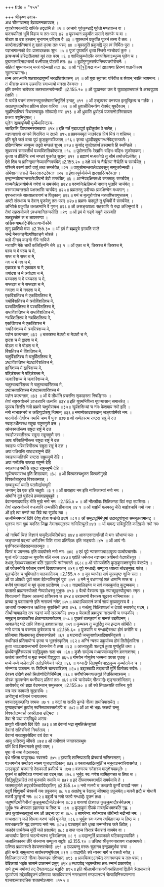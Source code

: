 +++
title = "१५५"

+++
श्रीकृष्ण उवाच-  
अथ श्रीभगवानाह देवायतनकायवत् ।  
यूपारोपणकर्मादि राधिके तद्वदामि ते ॥१ ॥
आचार्यः पूर्वकुण्डाद्वै पूर्वतो मण्डपाच्च वा ।  
पादत्रयमितां भूमिं विहाय च ततः परम् ॥२ ॥
यूपस्थानं प्रकुर्वीत प्रासादे शानके च वा ।  
षोडश वा दश हस्तान् भूभागान् प्रविहाय वै ॥३ ॥
यूपस्थानं प्रकुर्वीत पूजनं तस्य वै ततः ।  
काष्ठेनाऽरत्निमात्रं तु खातं कृत्वा ततः परम् ॥४ ॥
यूपस्तुतिं प्रकुर्याद्वै यूप त्वं निर्मितः पुरा ।  
यज्ञभागात्मको देवः प्रासादरक्षकः शुभः ॥५ ॥
पूजां पुष्पबलिं धृत्वा स्थिरो नश्चोदयं कुरु ।  
इत्यभ्यर्च्य हरिद्रातैलाक्तं यूपं ततः परम् ॥६ ॥
शान्तिकुम्भोदकैः स्नापयित्वाऽभ्भुज्य घृतेन च ।  
पुष्पमालादिनाऽभ्यर्च्य बध्नीयात् पोटलीं ततः ॥७ ॥
दूर्वागुग्गुलसर्षपनिम्बपत्रगोरोचनैः ।  
सहितां यूपमाबध्नन् मन्त्रं वदेन्मखी तदा ॥८ ॥
ओं ^([\[१\]](#cite_note-1))यदा बध्नं दाक्षायणा हिरण्यं शतानीकाय सुमनस्यमानाः।  
तन्म आबध्नामि शतशारदायुष्माँ जरदष्टिर्यथासम् ॥९ ॥
ओं युवा सुवासाः परिवीत उ श्रेयान् भवति जायमानः ।  
तं धीरासः कवय उन्नयन्ति स्वाध्यायो मनसा देवयन्तः ।  
इति वस्त्रेण चावेष्ट्य ततश्चालम्बयेन्मखी ॥2.155.१० ॥
ओं यूपव्रस्का उत ये यूपवाहाश्चषालं ये अश्वयूपाय तक्षति ।  
ये चार्वते पचनं सम्भरन्त्युतस्तेषामाभिगूर्तिर्न इन्वतु ॥११ ॥
ओं उच्छ्रयस्व वनस्पत इत्युच्छ्रित्य च गर्तके ।  
अक्षतपुष्पदर्भांश्च प्रक्षिप्य प्रोक्ष्य वारिणा ॥१२ ॥
ओं ध्रुवासीतिमन्त्रेण रोपयेद् यूपदैवतम् ।  
सुप्रतिष्ठश्चिरं स्थिरश्चायुदः सौख्यदो भव ॥१३ ॥
ओं ध्रुवासि ध्रुवोऽयं यजमानोऽस्मिन्नायत  
प्रजया पशुभिर्भूयात् ।  
घृतेन द्यावापृथिवी पूर्य्येथामिन्द्रस्य-  
च्छदिरसि विश्वजनस्यच्छाया ॥१४॥
इति गर्तं मृदाऽऽपूर्य दृढीकुर्वन्न वै चलेत् ।  
यज्ञायज्ञावो अग्नये गिरागिरा च दक्षसे ॥१५॥
प्रप्रवयममृतं जातवेदसं प्रियं मित्रं न शंसिषम् ।  
इति मूले जलं दत्वा यूपं कुङ्कुमरञ्जितम् ॥१६॥
कृत्वा धूपदीपपुष्पगन्धनैवेद्यसत्फलैः ।  
दक्षिणाभिश्च सम्पूज्य तदृक्षे मण्डलं शुभम् ॥१७॥
कुर्याद् यूपदेवतार्थं हस्तमात्रे हि स्थण्डिले ।  
शुभ्रवस्त्रं समास्तीर्थं पञ्चविंशतिकोष्ठवत् ॥१८ ॥
पूवोत्तराभिः रेखाभिः षड्भिः षड्भिः सुकोष्ठकम् ।  
कृत्वा च व्रीहिभिः रम्यं मण्डपं पूजयेत् सुरान् ॥१९ ॥
ब्रह्माणं मध्यकोष्ठे तु सौमं तथोत्तरेऽर्चयेत् ।  
ऐशे शिव च प्रागिन्द्रमाग्नेय्यामग्निमर्चयेत्॥2.155.२० ॥
दक्षे यमं च नैर्ऋत्यां नैर्ऋतिं च समर्चयेत् ।  
पश्चिमे वरुणं वायौ वायुं तथा समर्चयेत् ॥२१ ॥
वायुसोमान्तरालेऽष्टवसून् सम्पूजयेन्मखी ।  
सोमेशानान्तराले चैकादशरुद्रदेवताः ॥२२ ॥
ईशानपूर्वयोर्मध्ये द्वादशादित्यदेवताः ।  
इन्द्राग्नयोश्चान्तरालेऽश्विनौ देवौ समर्चयेत् ॥३ ॥
आग्नेयदक्षिणमध्ये सप्तमातॄः समर्चयेत् ।  
याम्यनैर्ऋत्ययोर्मध्ये गणेशं च समर्चयेत् ॥२४॥
वरुणनिर्ऋतिमध्ये नागान् भूतानि चार्चयेत् ।  
वरुणवाय्वन्तराले यक्षरक्षांसि चार्चयेत् ॥२५॥
ब्रह्मतस्तु उदीच्याः प्रादक्षिण्येन मध्यगान् ।  
वृषभध्वजकं साध्यान्नारायणं च पितृकान् ॥२६॥
यमं च मृत्युरोगांश्च मरुतश्चित्रगुप्तकम् ।  
अष्टौ संस्थाप्य च देवान् पूजयेत्तु ततः परम् ॥२७॥
ब्रह्मणः पादमूले तु पृथिवीं वै समर्चयेत् ।  
अभिषेकं प्रकुर्वीत तत्तन्नामानि वै गृणन् ॥२८॥
ओं असङ्ख्याताः सहस्राणि ये रुद्रा अधिभूम्यां वै ।  
तेषां सहस्रयोजने ऽवधन्वानितन्मसीति ॥२९ ॥
ओं इमं मे गङ्गे यमुने सरस्वति  
शतद्रुस्तोमं स च तापरुष्ण्या ।  
असिक्न्यामहद्विधेवितत्तयार्जीकीये  
शृणु ह्याशिषो मया ॥2.155.३० ॥
ओं इमं मे ब्रह्मपुत्रे इरावति साले  
चन्द्रे मेनकाङ्गेंऽगशिक्षाङ्गे चोरले ।  
बलो दीनाप् कङ्गो नीपे नायिजे  
नरायणि मेके चार्थे कलिङ्गिनि चेमे ॥३ १ ॥
ओं एका च मे, तिस्रश्च मे तिस्रश्च मे,  
पञ्च च मे पञ्च च मे,  
सप्त च मे सप्त च मे,  
नव च मे नव च मे,  
एकादश च मे एकादश च मे,  
त्रयोदश च मे त्रयोदश च मे,  
पञ्चदश च मे पञ्चदश च मे,  
सप्तदश च मे सप्तदश च मे,  
नवदश च मे नवदश च मे,  
एकविंशतिश्च मे एकविंशतिश्च मे,  
त्रयोविंशतिश्च मे त्रयोविंशतिश्च मे,  
पञ्चविंशतिश्च मे पञ्चविंशतिश्च मे,  
सप्तविंशतिश्च मे सप्तविंशतिश्च मे,  
नवविंशतिश्च मे नवविंशतिश्च मे,  
एकत्रिंशश्च मे एकत्रिंशश्च मे  
त्रयस्त्रिंशच्च मे त्रयस्त्रिंशच्च मे,  
यज्ञेन कल्पन्ताम् ॥३२ ॥
चतस्रश्च मेऽष्टौ च मेऽष्टौ च मे,  
द्वादश च मे द्वादश च मे,  
षोडश च मे षोडश च मे,  
विंशतिश्च मे विंशतिश्च मे,  
चतुर्विंशतिश्च मे चतुर्विंशतिश्च मे,  
ऽष्टाविंशतिश्च मेऽष्टाविंशतिश्च मे,  
द्वात्रिंशच्च मे द्वात्रिंशच्च मे,  
षट्त्रिंशच्च मे षट्त्रिंशच्च मे,  
चत्वारिंशच्च मे चत्वारिंशच्च मे,  
चतुश्चत्वारिंशच्च मे चतुश्चत्वारिंशच्च मे,  
ऽष्टाचत्वारिंशच्च मेऽष्टाचत्वारिंशच्च मे  
यज्ञेन कल्पन्ताम् ॥३३ ॥
ओं ये तीर्थानि प्रचरन्ति सृकाहस्ता निषङ्गिणः ।  
तेषां सहृस्रयोजने ऽवधन्न्वानि तन्न्मसि ॥३४॥
इति यूपमभिषिच्य यूपन्यासान् समाचरेत् ।  
यूपस्य शिरसि नमो ब्रह्मणे चक्षुषोस्त्वथ ॥३५॥
सूर्यशशिभ्यां च नमः केशवाय नमो हृदि ।  
नमो नाभावग्नये च कटिगुह्योरुषु न्विमान् ॥३६॥
नमाम्येकादशरुद्रान् जङ्घयोर्मेरवे नमः ।  
पादयोर्नागदेवाँश्च नमामि चाथ वै पुनः ॥३७॥
ओं अथेतस्त्थ राष्टदा राष्ट्रं मे दत्त  
स्वाहाऽर्थेतस्त्थ राष्ट्रदा राष्ट्रममुष्मै दत्त ।  
ओजस्वतीस्त्थ राष्ट्रदा राष्ट्रं मे दत्त  
स्वाहौजस्वतीस्त्थ राष्ट्रदा राष्ट्रममुष्मै दत्त ।  
आपः परिवाहिणीस्त्थ राष्ट्रदा राष्ट्रं मे दत्त  
स्वाहापः परिवारिणीस्त्थ राष्ट्रदा राष्ट्रं मे दत्त ।  
अपां पतिरासि राष्टदाराष्ट्रम्मे देहि  
स्वाहापाम्पतिरमि राष्टदा राष्ट्रममुष्मै देहि ।  
अपां गर्भोऽसि राष्टदा राष्ट्रम्मे देहि  
स्वाहापाङ्गर्भोसि राष्ट्रदा राष्ट्रममुष्मै देहि ।  
सूर्यत्वचसस्त्थ इति शिखायाम् ॥३८ ॥
ओं विश्वतश्चक्षुरुत विश्वतोमुखो  
विश्वतोबाहुरुत विश्वतस्पात् ।  
सम्बाहुभ्यां धमति पतत्त्रैर्द्यावाभूमी  
जनयन् देव एक इति चक्षुषोः ॥३ ९॥
ओं वाराहाय नम इति नासिकाभ्यां नमो नमः ।  
ओमग्निं दूतं पुरोदधे हव्यावाहमुपब्रुवे ।  
देवानासादयादिह चेति मुखे नमो नमः ॥2.155.४ ० ॥
ओं नीलग्रीवाः शितिकण्ठा दिवं रुद्रा उपश्रिताः ।  
तेषां सहस्रयोजने वधन्न्वानि तन्मसीति ग्रीवायाम् ॥४ १ ॥
ओं बाह्वोर्मे बलमस्तु चेति बाह्वोश्चापि नमो नमः ।  
ओं हृदे त्वा मनसे त्वा दिवे त्वा सूर्याय त्वा ।  
ऊर्ध्वमिममध्वरं दिवि देवेषु होत्रा यच्छेति हृदये ॥८२॥
ओं समुद्रादूर्मिर्मधुमां उदारदुपांशुना सममृतत्वमानट् ।  
घृतस्य नाम गुह्यं यदस्ति जिह्वा देवानाममृतस्य नाभिरित्युदरे॥४३ ॥
ओं वामद्य सवितुरिति कटिद्वयोः नमो नमः ।  
ओं नाभिर्मे चित्तं विज्ञानं पायुर्मेऽपचितिर्भसत् ॥४४॥
आनन्दनन्दावाँण्डौ मे भगः सौभाग्यं पसः ।  
जङ्घाभ्यां पद्भ्यां धर्मोऽस्मि विशि राजा प्रतिष्ठितः इति जङ्घयोः॥४५ ॥
ओं आयं गौः पृरग्निरक्रमीदसदन्मातरम्पुरः ।  
पितरं च प्रयन्त्स्वः इति पादयोस्ते नमो नमः ॥४६ ॥
एवं यूपे न्यासमाप्त्वाऽऽपूज्य पञ्चोपचारकैः ।  
पूजां बलिं प्रदद्याच्च यूपायैष बलिं नमम ॥४७॥
एह्येहि धर्मध्वज यज्ञनाथ त्रयीमयो वेदशरीरयूप ।  
दधातु देवाध्वरयज्ञरक्षां वलिं गृहाणापि नमोनमस्ते ॥६८८॥
ओं सोमपर्वतेति कुङ्कुमाक्तसूत्रेण वेष्टयेत् ।  
ओं पर्वतस्येति पर्वतान् वरुणं दिक्प्रपालकान् ॥४९॥
यूपे गन्धाद्यैः सम्पूज्य ध्यात्वा चोदङ्मुखः पठेत् ।  
मूलच्छेदेन च भूमिघातेन पातकादिकम् ॥2.155.५ ० ॥
यूप व्यापोह्य सर्व यूपस्पृष्टः शुचिः सदा ।  
ओं या ओषधीः पूर्वा जाता देवेभ्यस्त्रियुगं पुरा ॥५१ ॥
मनै नु बभ्रणामहं शतं धामानि सप्त च ।  
बध्वैवं पुष्पमालां च यूपं कृत्वा प्रदक्षिणम् ॥५२॥
गाढमालिङ्ग्य च सर्वं नमस्कुर्यात् कुटुम्बकम् ।  
पालाशो ब्राह्मणस्योक्तो नैय्यग्रोधस्तु भूभुजः ॥५३ ॥
बैल्वो वैश्यस्य यूपः स्याच्छूद्रस्यौदुम्बरः स्मृतः ।  
शिरःप्रमाणो विप्रस्य आकण्ठं क्षत्रियस्य च ॥५४॥
उरःप्रमाणो वैश्यस्य शूद्रस्य नाभिमात्रकः ।  
प्राच्यां तु पदमात्रान्ते इति नारायणं नमेत्॥५५॥
अथाऽधिवासनं कार्यं सायं मुख्यसुरस्य वै ।  
आचार्यो यजमानश्च ऋत्विक् सुवासिनी तथा ॥५६ ॥
गच्छेयुः शिल्पिशालां च देवाग्रे स्थापयेद् घटम् ।  
तीर्थान्यावाहयेत् तत्र गङ्गां यमीं सरस्वतीम् ॥५७॥
चेरावतीं ब्रह्मपुत्रां नारायणीं च गण्डकीम् ।  
समुद्रान् प्रतटाकाँश्च क्षेत्राण्यश्वसरोवरम् ॥५८॥
पुष्करं बालकृष्णं च मानसं बदरीवनम् ।  
आवाहयेद् घटे तानि विशन्तु ब्रह्मशासनात् ॥५९॥
कुम्भस्य तु चतुर्दिक्षु नम इन्द्राय ओमिति ।  
नमो यमाय च वरुणाय कुबेरकाय च ॥2.155.६० ॥
पूजयामि च गन्धाद्यैस्तथा होमं करोमि च ।  
प्रतिमायाः शिलायास्तु दोषवारणहेतवे ॥६१ ॥
घटनादौ जन्तुनाशोत्थादिपापनिवृत्तये ।  
स्थण्डिलं प्रतिमायोग्यं कृत्वा च भूतसंस्कृतिम् ॥६२॥
अग्निं न्यस्य प्रकुर्याच्च होमं तिलैर्वृतादिना ।  
हुत्वा चाऽऽघाराज्यभागौ देवमन्त्रेण वै तथा ॥६३ ॥
आज्याहुतीः शतद्वयं हुत्वा पूर्णाहुतिं तथा ।  
प्रार्थयेन्मूर्तिरूपस्त्वं स्मृद्धियुक्तः सदा भव ॥६४॥
कुशैः सम्मृज्य मध्वाज्याभ्यङ्गेन व्रणनाशनम् ।  
कर्तव्यं करणीयं च मृदा स्नानं विशुद्धया ॥६५॥
गोमयेन गोमूत्रेण भस्मना पयसा पृथक् ।  
मध्ये मध्ये जलेनाऽपि ततोऽभिषेचनं चरेत् ॥६६ ॥
गन्धाद्यैः सितपुष्पैश्चाऽऽपूज्य कुम्भोदकेन च ।  
संस्नाप्य यजमानः सः शिल्पिने चाम्बरादिकम् ॥६७॥
दद्याच्चापि तदाचार्यो मूर्तिं विलोक्य सर्वतः ।  
देवस्य दक्षिणे हस्ते सितोर्णादिविनिर्मितम् ॥६८॥
सर्वौषधिमनःफलयुतं वितस्तिमात्रकम् ।  
दोरकं मूलमन्त्रेण बध्नीयात् प्रतिमां ततः ॥६९॥
रथे चारोपयेद् गीतवाद्यैः शृङ्गारशोभिताम् ।  
आरोपयेद् रथे ब्रह्मा वेदमन्त्रान् समुच्चरन् ॥2.155.७० ॥
ओं रथे तिष्ठन्नयति वाजिनः पुरो  
यत्र यत्र कामयते सुखारथिः ।  
अभीशूनां महिमानं पनायतमनः  
पश्चादनुयच्छन्ति रश्मयः ॥७ १ ॥
नद्यां वा सरसि कुण्डे नीत्वा तामधिवासयेत् ।  
पुण्याहवाचनं कुर्यात् स्वस्तिवाचस्ततोऽपि च ॥७२॥
ओं आ नो भद्राः क्रतवो यन्तु  
विश्वतोदब्धासो अपरीतास उद्भिदः ।  
देवा नो यथा सदमिद्वृधे असन्न-  
प्रायुवो रक्षितारो दिवे दिवे ॥७३॥
आ देवानां भद्रा सुमतिर्ऋजूयतां  
देवानां रातिरभिनो निवर्तताम् ।  
देवानां सख्यमुपसेदिमा वयं देवा न  
आयुः प्रतिरन्तु जीवसे ॥७४॥
ओं तमीशानं जगतस्तस्थुषः  
पतिं धियं जिन्वमवसे हूमहे वयम् ।  
पूषा नो यथा वेदसामसद्  
वृधे रक्षिता पायुरदब्धः स्वस्तये ॥७५॥
इत्यादि शान्तिपाठादि प्रोच्चार्य सरितस्तटम् ।  
पञ्चगव्येन सम्प्रोक्ष्य न्यस्य पूजाद्रवादिकान् ॥७६॥
वस्त्राच्छादितमूर्तिं च मनुनाऽप्स्वधिवासयेत् ।  
उदङमुखो यजमानो देशकालौ प्रकीर्त्य च ॥७७॥
वरुणस्य गणेशस्य मातृक्षेत्रपप्रभृतेः ।  
पूजनं च करिष्येऽत्र गणानां त्वा वदन् ततः ॥७८॥
भूर्भुवः स्वः गणेश त्वमिहागच्छ च तिष्ठ च ।  
सिद्धिबुद्धिसहितं त्वां पूजयामि नमामि च ॥७९॥
इदं दीपमाषभक्तबलिं समर्पयामि ते ।  
जलमातॄर्जले तद्वदर्चयेच्चार्पयेद्बलिम् ॥2.155.८०॥
नमो मत्स्यै च कच्छप्यै कूर्म्यैं वाराह्यै नमम ।  
ददुर्यै शिशुमार्यै चेश्वर्य्ये नमः प्रपूजनम् ॥८ १॥
अक्षतेषु च रेखासु जीवमातृः प्रपूजयेत्॥
मत्स्यै हृद्यै च गोधायै मकर्यै डुण्डुभ्यै नमः ॥८२॥
ददुर्य्यै च नमो जल्यै गन्धाद्यैः पूजनं तथा ।  
चतुष्षष्टियोगिनीनां कुङ्कुमाद्यैर्जलेऽर्चनम् ॥८३॥
वायव्यां क्षेत्रपालं कुङ्कुमाद्यैरर्चयेन्नरम्।  
भूर्भुवः स्वः क्षेत्रपाल इहागच्छ च तिष्ठ च ॥८४ ॥
कुङ्कुमं दीपकं माषदधिभक्तबलिं गृह्ण ।  
अथ कुर्याज्जलपूजां नम ओं अद्भ्य एव च ॥८५ ॥
सागरेभ्यः सरोभ्यश्च तीर्थेभ्यो नदीभ्यो नमः ।  
गन्धाक्षतान् जले क्षिप्त्वा वरुणं चापि पूजयेत् ॥८६॥
भूर्भुवः स्वः वरुण त्वमिहागच्छ च तिष्ठ च ।  
माषभक्तबलिं गृह्ण वरुणाय नमो नमः ॥८७॥
पञ्चामृतं करे धृत्वा तन्मन्त्रैश्च जले क्षिपेत् ।  
जलदेवं प्रार्थयेच्च मूर्तिं जले प्ररक्षयेत् ॥८८॥
सप्त पञ्च त्रिरात्रं चैकरात्रं याममेव वा ।  
आचार्याय हिरण्यं चाऽन्येभ्यश्च भूरिदक्षिणाम् ॥८ ९ ॥
दद्यान्मूर्तिं ब्राह्मकाले घटिकाद्वययापिते ।  
जलान्निष्कास्य तीरे संस्नाप्य सम्पूज्य सद्द्रवैः ॥2.155.९० ॥
उत्तिष्ठ श्रीकृष्णनारायण राधारमापते ।  
उत्तिष्ठ ब्रह्मणस्पते देवयन्तस्त्वेमहे ॥९१ ॥
उपप्रयन्तु मरुतः सुदानव इन्द्रप्राशुर्भवा सचा ।  
इति मन्त्रैः समुत्थाप्य सर्वाभरणभूषिताम् ॥९२ ॥
वाद्यगीतैः रथे न्यस्य मार्गे च वसतौ नयेत् ।  
शिल्पिशालाजले नीत्वा देवमण्डप दक्षिणात् ॥९३ ॥
भ्रामयित्वाऽऽनयेत् स्नानमण्डपं च ततः परम् ।  
वेदिकायां भद्रके चासने प्राङाननं प्रभुम् ॥९४॥
स्थापयेद् भद्रमन्त्रैश्च ततः स्नानं प्रकारयेत् ।  
राधे तुभ्यं मयोक्तं तद् दैवतायाऽऽह यद्धरिः ॥९५॥
इति श्रीलक्ष्मीनारायणीयसंहितायां द्वितीये त्रेतासन्ताने यूपारोपणं तद्देवादिपूजनं प्रतिमाया जलाधिवासनं नगरभ्रामणं मण्डपानयनं चेत्यादिनिरूपणनामा पञ्चपञ्चाशदधिक शततमोऽध्यायः ॥१५५ ॥
    
    
    
